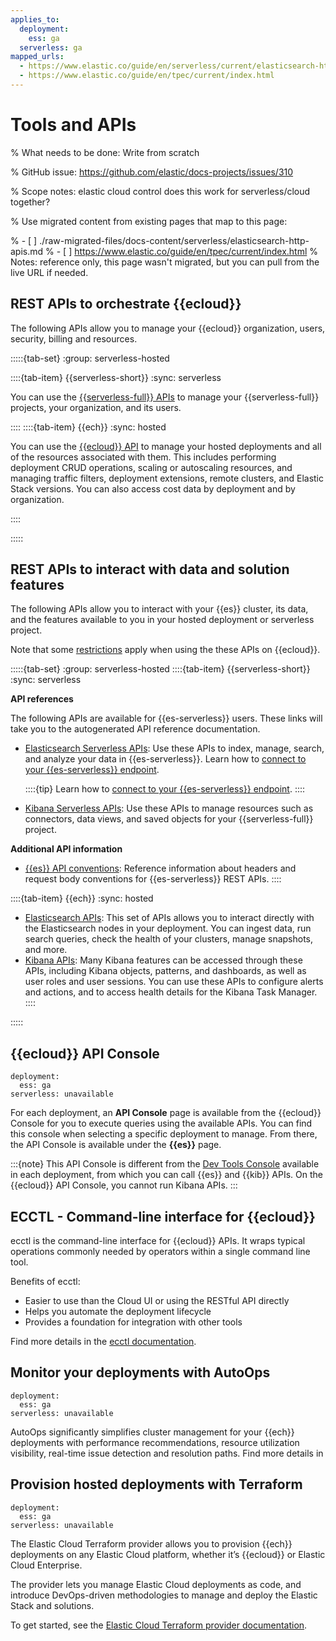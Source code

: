 ```yaml
---
applies_to:
  deployment:
    ess: ga
  serverless: ga
mapped_urls:
  - https://www.elastic.co/guide/en/serverless/current/elasticsearch-http-apis.html
  - https://www.elastic.co/guide/en/tpec/current/index.html
---
```


# Tools and APIs

% What needs to be done: Write from scratch

% GitHub issue: https://github.com/elastic/docs-projects/issues/310

% Scope notes: elastic cloud control  does this work for serverless/cloud together?

% Use migrated content from existing pages that map to this page:

% - [ ] ./raw-migrated-files/docs-content/serverless/elasticsearch-http-apis.md
% - [ ] https://www.elastic.co/guide/en/tpec/current/index.html
%      Notes: reference only, this page wasn't migrated, but you can pull from the live URL if needed.

## REST APIs to orchestrate {{ecloud}}

The following APIs allow you to manage your {{ecloud}} organization, users, security, billing and resources.

:::::{tab-set}
:group: serverless-hosted

::::{tab-item} {{serverless-short}}
:sync: serverless

You can use the [{{serverless-full}} APIs](https://www.elastic.co/docs/api/doc/elastic-cloud-serverless) to manage your {{serverless-full}} projects, your organization, and its users.

::::
::::{tab-item} {{ech}}
:sync: hosted

You can use the [{{ecloud}} API](https://www.elastic.co/docs/api/doc/cloud/) to manage your hosted deployments and all of the resources associated with them. This includes performing deployment CRUD operations, scaling or autoscaling resources, and managing traffic filters, deployment extensions, remote clusters, and Elastic Stack versions. You can also access cost data by deployment and by organization.

::::

:::::

## REST APIs to interact with data and solution features

The following APIs allow you to interact with your {{es}} cluster, its data, and the features available to you in your hosted deployment or serverless project.

Note that some [restrictions](/deploy-manage/deploy/elastic-cloud/restrictions-known-problems.md#ec-restrictions-apis-elasticsearch) apply when using the these APIs on {{ecloud}}.

:::::{tab-set}
:group: serverless-hosted
::::{tab-item} {{serverless-short}}
:sync: serverless

**API references**

The following APIs are available for {{es-serverless}} users. These links will take you to the autogenerated API reference documentation.

- [Elasticsearch Serverless APIs](https://www.elastic.co/docs/api/doc/elasticsearch-serverless): Use these APIs to index, manage, search, and analyze your data in {{es-serverless}}. Learn how to [connect to your {{es-serverless}} endpoint](/solutions/search/get-started.md).
  
  ::::{tip} 
  Learn how to [connect to your {{es-serverless}} endpoint](/solutions/search/get-started.md).
  ::::
  
- [Kibana Serverless APIs](https://www.elastic.co/docs/api/doc/serverless): Use these APIs to manage resources such as connectors, data views, and saved objects for your {{serverless-full}} project.


**Additional API information**

- [{{es}} API conventions](asciidocalypse://docs/elasticsearch/docs/reference/elasticsearch/rest-apis/api-conventions.md): Reference information about headers and request body conventions for {{es-serverless}} REST APIs.
::::

::::{tab-item} {{ech}}
:sync: hosted

- [Elasticsearch APIs](https://www.elastic.co/docs/api/doc/elasticsearch/): This set of APIs allows you to interact directly with the Elasticsearch nodes in your deployment. You can ingest data, run search queries, check the health of your clusters, manage snapshots, and more.
- [Kibana APIs](https://www.elastic.co/docs/api/doc/kibana/): Many Kibana features can be accessed through these APIs, including Kibana objects, patterns, and dashboards, as well as user roles and user sessions. You can use these APIs to configure alerts and actions, and to access health details for the Kibana Task Manager.
::::

:::::

## {{ecloud}} API Console
```{applies_to}
deployment:
  ess: ga
serverless: unavailable
```

For each deployment, an **API Console** page is available from the {{ecloud}} Console for you to execute queries using the available APIs. You can find this console when selecting a specific deployment to manage. From there, the API Console is available under the **{{es}}** page.

:::{note}
This API Console is different from the [Dev Tools Console](/explore-analyze/query-filter/tools/console.md) available in each deployment, from which you can call {{es}} and {{kib}} APIs. On the {{ecloud}} API Console, you cannot run Kibana APIs. 
:::

## ECCTL - Command-line interface for {{ecloud}}

ecctl is the command-line interface for {{ecloud}} APIs. It wraps typical operations commonly needed by operators within a single command line tool.

Benefits of ecctl:

- Easier to use than the Cloud UI or using the RESTful API directly
- Helps you automate the deployment lifecycle
- Provides a foundation for integration with other tools

Find more details in the [ecctl documentation](https://www.elastic.co/guide/en/ecctl/current/index.html).

## Monitor your deployments with AutoOps
```{applies_to}
deployment:
  ess: ga
serverless: unavailable
```

AutoOps significantly simplifies cluster management for your {{ech}} deployments with performance recommendations, resource utilization visibility, real-time issue detection and resolution paths. Find more details in [](/deploy-manage/monitor/autoops.md)


## Provision hosted deployments with Terraform
```{applies_to}
deployment:
  ess: ga
serverless: unavailable
```

The Elastic Cloud Terraform provider allows you to provision {{ech}} deployments on any Elastic Cloud platform, whether it’s {{ecloud}} or Elastic Cloud Enterprise.

The provider lets you manage Elastic Cloud deployments as code, and introduce DevOps-driven methodologies to manage and deploy the Elastic Stack and solutions.

To get started, see the [Elastic Cloud Terraform provider documentation](https://registry.terraform.io/providers/elastic/ec/latest/docs).
